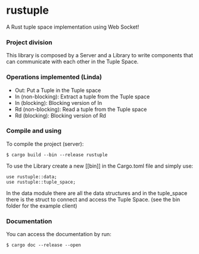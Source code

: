 # rustuple
A Rust tuple space implementation using Web Socket!

### Project division
This library is composed by a Server and a Library to write components that can communicate with each other in the Tuple Space.

### Operations implemented (Linda)
- Out: Put a Tuple in the Tuple space
- In (non-blocking): Extract a tuple from the Tuple space
- In (blocking): Blocking version of In
- Rd (non-blocking): Read a tuple from the Tuple space
- Rd (blocking): Blocking version of Rd

### Compile and using
To compile the project (server):
```
$ cargo build --bin --release rustuple 
```

To use the Library create a new [[bin]] in the Cargo.toml file and simply use:
```
use rustuple::data;
use rustuple::tuple_space;
```

In the data module there are all the data structures and in the tuple_space there is the struct to connect and access the Tuple Space. (see the bin folder for the example client)

### Documentation
You can access the documentation by run:
```
$ cargo doc --release --open 
```
